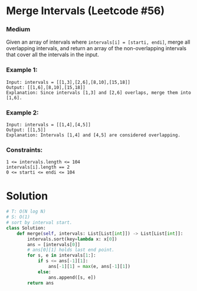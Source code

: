 Merge Intervals (Leetcode #56)
===============================
### Medium

Given an array of intervals where `intervals[i] = [starti, endi]`, merge all overlapping intervals, and return an array of the non-overlapping intervals that cover all
the intervals in the input.

 

### Example 1:
```
Input: intervals = [[1,3],[2,6],[8,10],[15,18]]
Output: [[1,6],[8,10],[15,18]]
Explanation: Since intervals [1,3] and [2,6] overlaps, merge them into [1,6].
```

### Example 2:
```
Input: intervals = [[1,4],[4,5]]
Output: [[1,5]]
Explanation: Intervals [1,4] and [4,5] are considered overlapping.
``` 

### Constraints:
```
1 <= intervals.length <= 104
intervals[i].length == 2
0 <= starti <= endi <= 104
```

Solution
========

```python
# T: O(N log N)
# S: O(1)
# sort by interval start.
class Solution:
    def merge(self, intervals: List[List[int]]) -> List[List[int]]:
        intervals.sort(key=lambda x: x[0])
        ans = [intervals[0]]
        # ans[0][1] holds last end point.
        for s, e in intervals[1:]:
            if s <= ans[-1][1]:
                ans[-1][1] = max(e, ans[-1][1])
            else:
                ans.append([s, e])
        return ans
```
